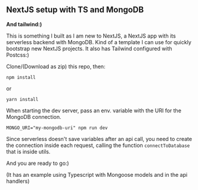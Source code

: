 ## NextJS setup with TS and MongoDB

**And tailwind:)**

This is something I built as I am new to NextJS, a NextJS app with its serverless backend with MongoDB. Kind of a template I can use for quickly bootstrap new NextJS projects. It also has Tailwind configured with Postcss:)

Clone/(Download as zip) this repo, then:

`npm install`

or

`yarn install`

When starting the dev server, pass an env. variable with the URI for the MongoDB connection.

`MONGO_URI="my-mongodb-uri" npm run dev`

Since serverless doesn't save variables after an api call, you need to create the connection inside each request, calling the function `connectToDatabase` that is inside utils.

And you are ready to go:)

(It has an example using Typescript with Mongoose models and in the api handlers)